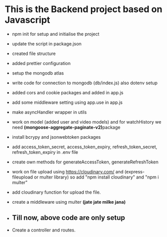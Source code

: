 # This is the Backend project based on Javascript
- npm init for setup and initialise the project
- update the script in package.json
- created file structure
- added prettier configuration
- setup the mongodb atlas
- write code for connection to mongodb (db/index.js) also dotenv setup
- added cors and cookie packages and added in app.js
- add some middleware setting using app.use in app.js
- make asyncHandler wrapper in utils
- work on model (added user and video models) and for watchHistory we need <b>(mongoose-aggregate-paginate-v2)</b>package
- install bcrypy and jsonwebtoken packages

- add access_token_secret, access_token_expiry, refresh_token_secret, refresh_token_expiry in .env file
- create own methods for generateAccessToken, generateRefreshToken
- work on file upload using https://cloudinary.com/ and (express-fileupload or multer library) so add "npm install cloudinary" and "npm i multer"
- add cloudinary function for upload the file.
- create a middleware using multer <b>(jate jate milke jana) </b>
- <h2>Till now, above code are only setup </h2>  
- Create a controller and routes.